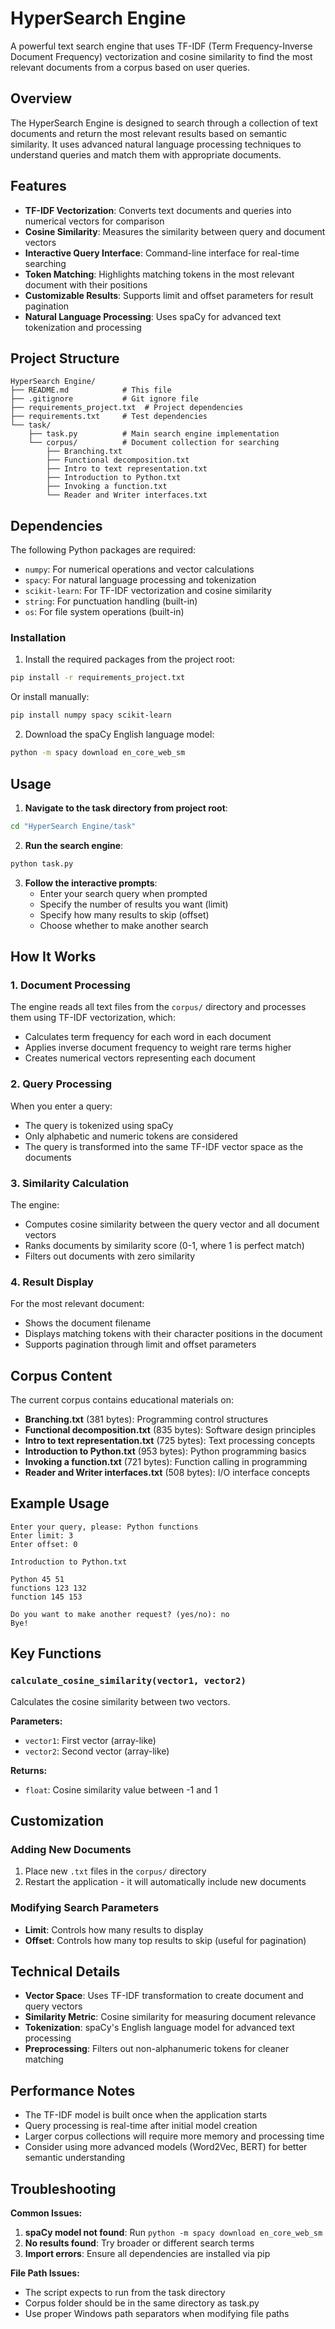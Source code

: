 # HyperSearch Engine

A powerful text search engine that uses TF-IDF (Term Frequency-Inverse Document Frequency) vectorization and cosine similarity to find the most relevant documents from a corpus based on user queries.

## Overview

The HyperSearch Engine is designed to search through a collection of text documents and return the most relevant results based on semantic similarity. It uses advanced natural language processing techniques to understand queries and match them with appropriate documents.

## Features

- **TF-IDF Vectorization**: Converts text documents and queries into numerical vectors for comparison
- **Cosine Similarity**: Measures the similarity between query and document vectors
- **Interactive Query Interface**: Command-line interface for real-time searching
- **Token Matching**: Highlights matching tokens in the most relevant document with their positions
- **Customizable Results**: Supports limit and offset parameters for result pagination
- **Natural Language Processing**: Uses spaCy for advanced text tokenization and processing

## Project Structure

```
HyperSearch Engine/
├── README.md            # This file
├── .gitignore           # Git ignore file
├── requirements_project.txt  # Project dependencies
├── requirements.txt     # Test dependencies
└── task/
    ├── task.py          # Main search engine implementation
    └── corpus/          # Document collection for searching
        ├── Branching.txt
        ├── Functional decomposition.txt
        ├── Intro to text representation.txt
        ├── Introduction to Python.txt
        ├── Invoking a function.txt
        └── Reader and Writer interfaces.txt
```

## Dependencies

The following Python packages are required:

- `numpy`: For numerical operations and vector calculations
- `spacy`: For natural language processing and tokenization
- `scikit-learn`: For TF-IDF vectorization and cosine similarity
- `string`: For punctuation handling (built-in)
- `os`: For file system operations (built-in)

### Installation

1. Install the required packages from the project root:
```bash
pip install -r requirements_project.txt
```

Or install manually:
```bash
pip install numpy spacy scikit-learn
```

2. Download the spaCy English language model:
```bash
python -m spacy download en_core_web_sm
```

## Usage

1. **Navigate to the task directory from project root**:
```bash
cd "HyperSearch Engine/task"
```

2. **Run the search engine**:
```bash
python task.py
```

3. **Follow the interactive prompts**:
   - Enter your search query when prompted
   - Specify the number of results you want (limit)
   - Specify how many results to skip (offset)
   - Choose whether to make another search

## How It Works

### 1. Document Processing
The engine reads all text files from the `corpus/` directory and processes them using TF-IDF vectorization, which:
- Calculates term frequency for each word in each document
- Applies inverse document frequency to weight rare terms higher
- Creates numerical vectors representing each document

### 2. Query Processing
When you enter a query:
- The query is tokenized using spaCy
- Only alphabetic and numeric tokens are considered
- The query is transformed into the same TF-IDF vector space as the documents

### 3. Similarity Calculation
The engine:
- Computes cosine similarity between the query vector and all document vectors
- Ranks documents by similarity score (0-1, where 1 is perfect match)
- Filters out documents with zero similarity

### 4. Result Display
For the most relevant document:
- Shows the document filename
- Displays matching tokens with their character positions in the document
- Supports pagination through limit and offset parameters

## Corpus Content

The current corpus contains educational materials on:

- **Branching.txt** (381 bytes): Programming control structures
- **Functional decomposition.txt** (835 bytes): Software design principles
- **Intro to text representation.txt** (725 bytes): Text processing concepts
- **Introduction to Python.txt** (953 bytes): Python programming basics
- **Invoking a function.txt** (721 bytes): Function calling in programming
- **Reader and Writer interfaces.txt** (508 bytes): I/O interface concepts

## Example Usage

```
Enter your query, please: Python functions
Enter limit: 3
Enter offset: 0

Introduction to Python.txt

Python 45 51
functions 123 132
function 145 153

Do you want to make another request? (yes/no): no
Bye!
```

## Key Functions

### `calculate_cosine_similarity(vector1, vector2)`
Calculates the cosine similarity between two vectors.

**Parameters:**
- `vector1`: First vector (array-like)
- `vector2`: Second vector (array-like)

**Returns:**
- `float`: Cosine similarity value between -1 and 1

## Customization

### Adding New Documents
1. Place new `.txt` files in the `corpus/` directory
2. Restart the application - it will automatically include new documents

### Modifying Search Parameters
- **Limit**: Controls how many results to display
- **Offset**: Controls how many top results to skip (useful for pagination)

## Technical Details

- **Vector Space**: Uses TF-IDF transformation to create document and query vectors
- **Similarity Metric**: Cosine similarity for measuring document relevance
- **Tokenization**: spaCy's English language model for advanced text processing
- **Preprocessing**: Filters out non-alphanumeric tokens for cleaner matching

## Performance Notes

- The TF-IDF model is built once when the application starts
- Query processing is real-time after initial model creation
- Larger corpus collections will require more memory and processing time
- Consider using more advanced models (Word2Vec, BERT) for better semantic understanding

## Troubleshooting

**Common Issues:**

1. **spaCy model not found**: Run `python -m spacy download en_core_web_sm`
2. **No results found**: Try broader or different search terms
3. **Import errors**: Ensure all dependencies are installed via pip

**File Path Issues:**
- The script expects to run from the task directory
- Corpus folder should be in the same directory as task.py
- Use proper Windows path separators when modifying file paths